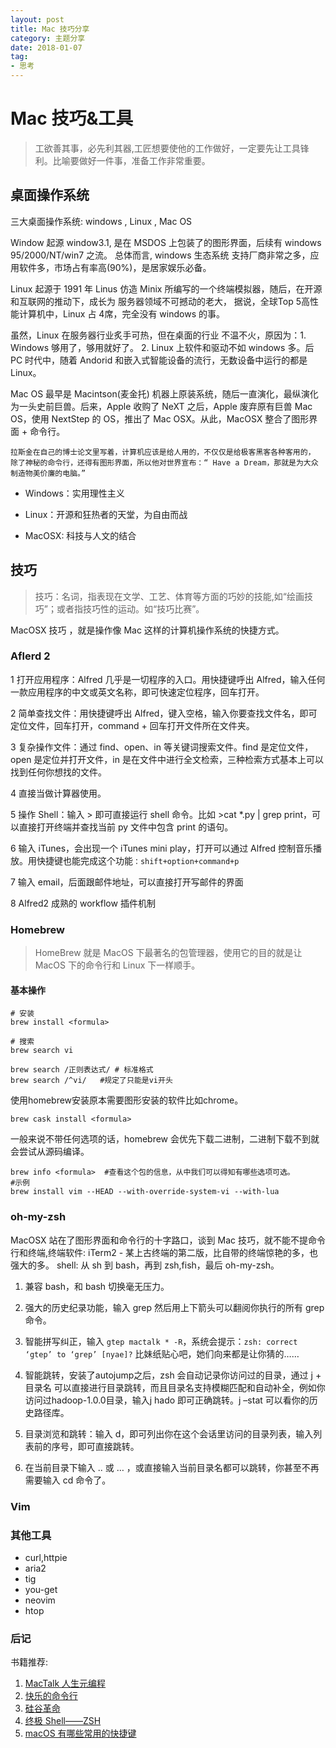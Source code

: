 ```yaml
---
layout: post
title: Mac 技巧分享
category: 主题分享
date: 2018-01-07
tag: 
- 思考
---
```


# Mac 技巧&工具

> 工欲善其事，必先利其器,工匠想要使他的工作做好，一定要先让工具锋利。比喻要做好一件事，准备工作非常重要。

<!-- more -->

## 桌面操作系统

三大桌面操作系统: windows , Linux , Mac OS

Window 起源 window3.1, 是在 MSDOS 上包装了的图形界面，后续有 windows 95/2000/NT/win7 之流。 总体而言, windows 生态系统 支持厂商非常之多，应用软件多，市场占有率高(90%)，是居家娱乐必备。

Linux 起源于 1991 年 Linus 仿造 Minix 所编写的一个终端模拟器，随后，在开源和互联网的推动下，成长为 服务器领域不可撼动的老大， 据说，全球Top 5高性能计算机中，Linux 占 4席，完全没有 windows 的事。

虽然，Linux 在服务器行业炙手可热，但在桌面的行业 不温不火，原因为：1. Windows 够用了，够用就好了。 2. Linux 上软件和驱动不如 windows 多。后 PC 时代中，随着 Andorid 和嵌入式智能设备的流行，无数设备中运行的都是 Linux。

Mac OS 最早是 Macintson(麦金托) 机器上原装系统，随后一直演化，最纵演化为一头史前巨兽。后来，Apple 收购了 NeXT 之后，Apple 废弃原有巨兽 Mac OS，使用 NextStep 的 OS，推出了 Mac OSX。从此，MacOSX 整合了图形界面 + 命令行。

```
拉斯金在自己的博士论文里写着，计算机应该是给人用的，不仅仅是给极客黑客各种客用的，
除了神秘的命令行，还得有图形界面，所以他对世界宣布：“ Have a Dream，那就是为大众制造物美价廉的电脑。”
```

- Windows：实用理性主义

- Linux：开源和狂热者的天堂，为自由而战

- MacOSX: 科技与人文的结合

## 技巧

> 技巧：名词，指表现在文学、工艺、体育等方面的巧妙的技能,如“绘画技巧”；或者指技巧性的运动。如“技巧比赛”。

MacOSX 技巧 ，就是操作像 Mac 这样的计算机操作系统的快捷方式。

### Aflerd 2

1 打开应用程序：Alfred 几乎是一切程序的入口。用快捷键呼出 Alfred，输入任何一款应用程序的中文或英文名称，即可快速定位程序，回车打开。

2 简单查找文件：用快捷键呼出 Alfred，键入空格，输入你要查找文件名，即可定位文件，回车打开，command + 回车打开文件所在文件夹。

3 复杂操作文件：通过 find、open、in 等关键词搜索文件。find 是定位文件，open 是定位并打开文件，in 是在文件中进行全文检索，三种检索方式基本上可以找到任何你想找的文件。

4 直接当做计算器使用。

5 操作 Shell：输入 > 即可直接运行 shell 命令。比如 >cat *.py | grep print，可以直接打开终端并查找当前 py 文件中包含 print 的语句。

6 输入 iTunes，会出现一个 iTunes mini play，打开可以通过 Alfred 控制音乐播放。用快捷键也能完成这个功能`：shift+option+command+p`

7 输入 email，后面跟邮件地址，可以直接打开写邮件的界面

8 Alfred2 成熟的 workflow 插件机制

### Homebrew

> HomeBrew 就是 MacOS 下最著名的包管理器，使用它的目的就是让 MacOS 下的命令行和 Linux 下一样顺手。

#### 基本操作

```shell
# 安装
brew install <formula>

# 搜索
brew search vi

brew search /正则表达式/ # 标准格式
brew search /^vi/   #规定了只能是vi开头
```

使用homebrew安装原本需要图形安装的软件比如chrome。

```shell
brew cask install <formula>
```

一般来说不带任何选项的话，homebrew 会优先下载二进制，二进制下载不到就会尝试从源码编译。

```shell
brew info <formula>  #查看这个包的信息，从中我们可以得知有哪些选项可选。
#示例
brew install vim --HEAD --with-override-system-vi --with-lua
```

### oh-my-zsh

MacOSX 站在了图形界面和命令行的十字路口，谈到 Mac 技巧，就不能不提命令行和终端,终端软件: iTerm2 - 某上古终端的第二版，比自带的终端惊艳的多，也强大的多。
shell: 从 sh 到 bash，再到 zsh,fish，最后 oh-my-zsh。

1. 兼容 bash，和 bash 切换毫无压力。

2. 强大的历史纪录功能，输入 grep 然后用上下箭头可以翻阅你执行的所有 grep 命令。

3. 智能拼写纠正，输入 `gtep mactalk * -R`，系统会提示：`zsh: correct ‘gtep’ to ‘grep’ [nyae]?` 比妹纸贴心吧，她们向来都是让你猜的……

4. 智能跳转，安装了autojump之后，zsh 会自动记录你访问过的目录，通过 j + 目录名 可以直接进行目录跳转，而且目录名支持模糊匹配和自动补全，例如你访问过hadoop-1.0.0目录，输入j hado 即可正确跳转。j –stat 可以看你的历史路径库。

5. 目录浏览和跳转：输入 d，即可列出你在这个会话里访问的目录列表，输入列表前的序号，即可直接跳转。

6. 在当前目录下输入 .. 或 … ，或直接输入当前目录名都可以跳转，你甚至不再需要输入 cd 命令了。

### Vim

### 其他工具

- curl,httpie
- aria2
- tig
- you-get
- neovim
- htop

### 后记

书籍推荐:
1. [MacTalk 人生元编程](https://book.douban.com/subject/25826578/)
2. [快乐的命令行](http://billie66.github.io/TLCL/)
3. [硅谷革命](https://book.douban.com/subject/27124848/)
4. [终极 Shell——ZSH](https://zhuanlan.zhihu.com/mactalk/19556676)
5. [macOS 有哪些常用的快捷键](https://www.zhihu.com/question/20021861)

